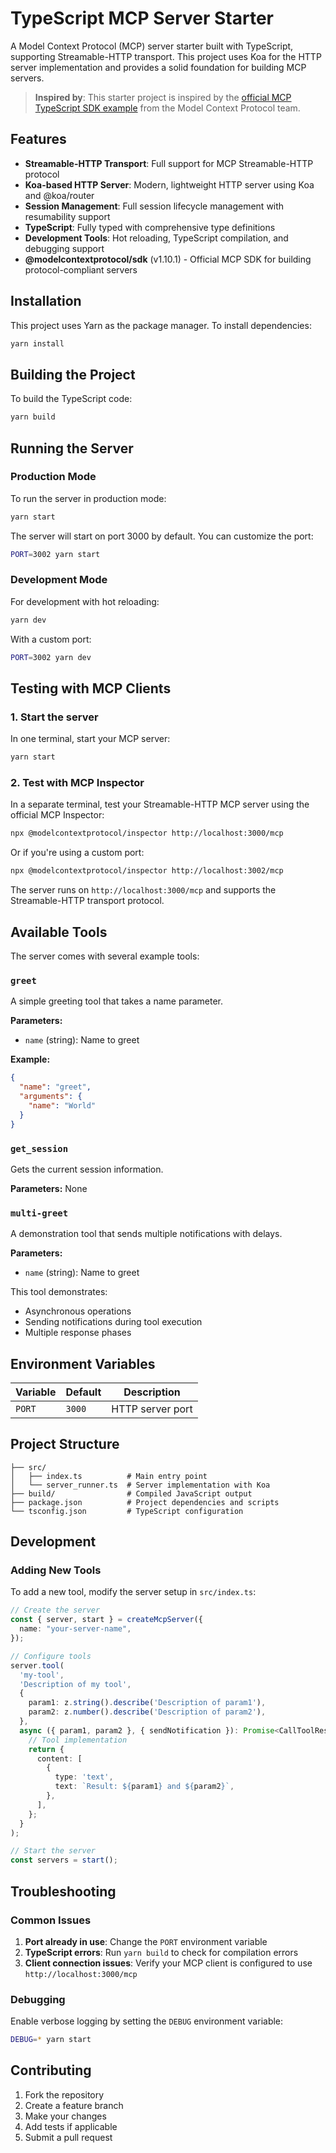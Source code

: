 # TypeScript MCP Server Starter

A Model Context Protocol (MCP) server starter built with TypeScript, supporting Streamable-HTTP transport. This project uses Koa for the HTTP server implementation and provides a solid foundation for building MCP servers.

> **Inspired by**: This starter project is inspired by the [official MCP TypeScript SDK example](https://github.com/modelcontextprotocol/typescript-sdk/blob/main/src/examples/server/sseAndStreamableHttpCompatibleServer.ts) from the Model Context Protocol team.

## Features

- **Streamable-HTTP Transport**: Full support for MCP Streamable-HTTP protocol
- **Koa-based HTTP Server**: Modern, lightweight HTTP server using Koa and @koa/router
- **Session Management**: Full session lifecycle management with resumability support
- **TypeScript**: Fully typed with comprehensive type definitions
- **Development Tools**: Hot reloading, TypeScript compilation, and debugging support
- **@modelcontextprotocol/sdk** (v1.10.1) - Official MCP SDK for building protocol-compliant servers


## Installation

This project uses Yarn as the package manager. To install dependencies:

```bash
yarn install
```

## Building the Project

To build the TypeScript code:

```bash
yarn build
```

## Running the Server

### Production Mode

To run the server in production mode:

```bash
yarn start
```

The server will start on port 3000 by default. You can customize the port:

```bash
PORT=3002 yarn start
```

### Development Mode

For development with hot reloading:

```bash
yarn dev
```

With a custom port:

```bash
PORT=3002 yarn dev
```

## Testing with MCP Clients

### 1. Start the server
In one terminal, start your MCP server:
```bash
yarn start
```

### 2. Test with MCP Inspector
In a separate terminal, test your Streamable-HTTP MCP server using the official MCP Inspector:

```bash
npx @modelcontextprotocol/inspector http://localhost:3000/mcp
```

Or if you're using a custom port:
```bash
npx @modelcontextprotocol/inspector http://localhost:3002/mcp
```

The server runs on `http://localhost:3000/mcp` and supports the Streamable-HTTP transport protocol.

## Available Tools

The server comes with several example tools:

### `greet`
A simple greeting tool that takes a name parameter.

**Parameters:**
- `name` (string): Name to greet

**Example:**
```json
{
  "name": "greet",
  "arguments": {
    "name": "World"
  }
}
```

### `get_session`
Gets the current session information.

**Parameters:** None

### `multi-greet`
A demonstration tool that sends multiple notifications with delays.

**Parameters:**
- `name` (string): Name to greet

This tool demonstrates:
- Asynchronous operations
- Sending notifications during tool execution
- Multiple response phases

## Environment Variables

| Variable | Default | Description |
|----------|---------|-------------|
| `PORT` | `3000` | HTTP server port |

## Project Structure

```
├── src/
│   ├── index.ts          # Main entry point
│   └── server_runner.ts  # Server implementation with Koa
├── build/                # Compiled JavaScript output
├── package.json          # Project dependencies and scripts
└── tsconfig.json         # TypeScript configuration
```

## Development

### Adding New Tools

To add a new tool, modify the server setup in `src/index.ts`:

```typescript
// Create the server
const { server, start } = createMcpServer({
  name: "your-server-name",
});

// Configure tools
server.tool(
  'my-tool',
  'Description of my tool',
  {
    param1: z.string().describe('Description of param1'),
    param2: z.number().describe('Description of param2'),
  },
  async ({ param1, param2 }, { sendNotification }): Promise<CallToolResult> => {
    // Tool implementation
    return {
      content: [
        {
          type: 'text',
          text: `Result: ${param1} and ${param2}`,
        },
      ],
    };
  }
);

// Start the server
const servers = start();
```

## Troubleshooting

### Common Issues

1. **Port already in use**: Change the `PORT` environment variable
2. **TypeScript errors**: Run `yarn build` to check for compilation errors
3. **Client connection issues**: Verify your MCP client is configured to use `http://localhost:3000/mcp`

### Debugging

Enable verbose logging by setting the `DEBUG` environment variable:

```bash
DEBUG=* yarn start
```

## Contributing

1. Fork the repository
2. Create a feature branch
3. Make your changes
4. Add tests if applicable
5. Submit a pull request



